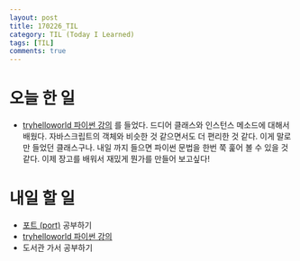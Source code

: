 ```yaml
---
layout: post
title: 170226_TIL
category: TIL (Today I Learned)
tags: [TIL]
comments: true
---
```

# 오늘 한 일
- [tryhelloworld 파이썬 강의](http://tryhelloworld.co.kr/courses/%ED%8C%8C%EC%9D%B4%EC%8D%AC-%EC%9E%85%EB%AC%B8) 를 들었다. 드디어 클래스와 인스턴스 메소드에 대해서 배웠다. 자바스크립트의 객체와 비슷한 것 같으면서도 더 편리한 것 같다. 이게 말로만 들었던 클래스구나. 내일 까지 들으면 파이썬 문법을 한번 쭉 훑어 볼 수 있을 것 같다. 이제 장고를 배워서 재밌게 뭔가를 만들어 보고싶다!

# 내일 할 일
- [포트 (port)](https://opentutorials.org/course/2598/14470) 공부하기
- [tryhelloworld 파이썬 강의](http://tryhelloworld.co.kr/courses/%ED%8C%8C%EC%9D%)
- 도서관 가서 공부하기

